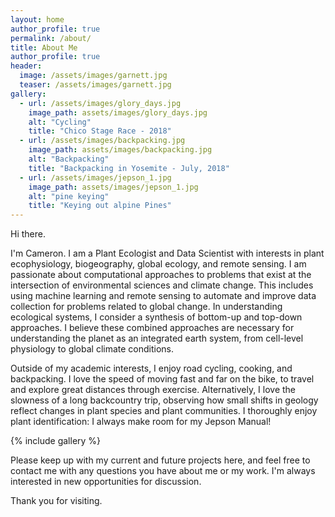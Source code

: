 ```yaml
---
layout: home
author_profile: true
permalink: /about/
title: About Me
author_profile: true
header:
  image: /assets/images/garnett.jpg
  teaser: /assets/images/garnett.jpg
gallery:
  - url: /assets/images/glory_days.jpg
    image_path: assets/images/glory_days.jpg
    alt: "Cycling"
    title: "Chico Stage Race - 2018"
  - url: /assets/images/backpacking.jpg
    image_path: assets/images/backpacking.jpg
    alt: "Backpacking"
    title: "Backpacking in Yosemite - July, 2018"
  - url: /assets/images/jepson_1.jpg
    image_path: assets/images/jepson_1.jpg
    alt: "pine keying"
    title: "Keying out alpine Pines"
---
```


Hi there.

I'm Cameron. I am a Plant Ecologist and Data Scientist with interests in plant ecophysiology, biogeography, global ecology, and remote sensing. I am passionate about computational approaches to problems that exist at the intersection of environmental sciences and climate change. This includes using machine learning and remote sensing to automate and improve data collection for problems related to global change. In understanding ecological systems, I consider a synthesis of bottom-up and top-down approaches. I believe these combined approaches are necessary for understanding the planet as an integrated earth system, from cell-level physiology to global climate conditions.

Outside of my academic interests, I enjoy road cycling, cooking, and backpacking. I love the speed of moving fast and far on the bike, to travel and explore great distances through exercise. Alternatively, I love the slowness of a long backcountry trip, observing how small shifts in geology reflect changes in plant species and plant communities. I thoroughly enjoy plant identification: I always make room for my Jepson Manual! 

{% include gallery %}

Please keep up with my current and future projects here, and feel free to contact me with any questions you have about me or my work. I'm always interested in new opportunities for discussion.

Thank you for visiting.


